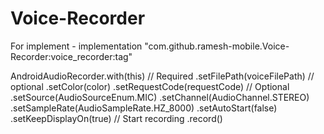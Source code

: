 # Voice-Recorder
For implement  - implementation "com.github.ramesh-mobile.Voice-Recorder:voice_recorder:tag"

AndroidAudioRecorder.with(this) // Required
                .setFilePath(voiceFilePath) // optional
                .setColor(color)
                .setRequestCode(requestCode) // Optional
                .setSource(AudioSourceEnum.MIC)
                .setChannel(AudioChannel.STEREO)
                .setSampleRate(AudioSampleRate.HZ_8000)
                .setAutoStart(false)
                .setKeepDisplayOn(true) // Start recording
                .record()
